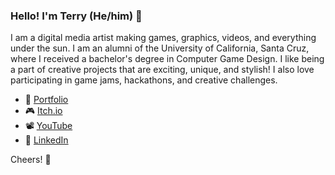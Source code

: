 ### Hello! I'm Terry (He/him) 👋

I am a digital media artist making games, graphics, videos, and everything under the sun. I am an alumni of the University of California, Santa Cruz, where I received a bachelor's degree in Computer Game Design. I like being a part of creative projects that are exciting, unique, and stylish! I also love participating in game jams, hackathons, and creative challenges.


* 🌴 [Portfolio](https://terrydubois.io)
* 🎮 [Itch.io](https://terrydubois.itch.io)
* 📽️ [YouTube](https://www.youtube.com/channel/UCit9EfM6UoolH9nxo4k8WeQ)
* 💼 [LinkedIn](https://www.linkedin.com/in/terry-dubois/)

Cheers! 🥂
